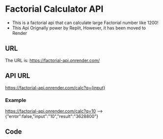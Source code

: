 # Factorial Calculator API
- This is a factorial api that can calculate large Factorial number like 1200!
- This Api Orignally power by Replit, However, it has been moved to Render

## URL
The URL is: https://factorial-api.onrender.com/
## API URL
https://factorial-api.onrender.com/calc?q={input}
### Example
https://factorial-api.onrender.com/calc?q=10 –—> {"error":false,"input":"10","result":"3628800"}

## Code


